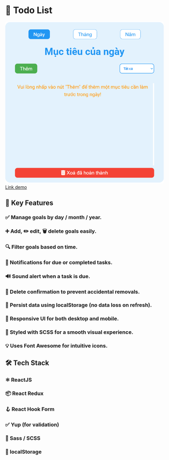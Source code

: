 # 🎯 Todo List
![alt text](image.png)
<a href='https://todo-list-by-nguyen-cuong.vercel.app/'>Link demo</a>
## 🚀 Key Features
### ✅ Manage goals by day / month / year.

### ➕ Add, ✏️ edit, 🗑️ delete goals easily.

### 🔍 Filter goals based on time.

### 🔔 Notifications for due or completed tasks.

### 🔊 Sound alert when a task is due.

### 🧠 Delete confirmation to prevent accidental removals.

### 💾 Persist data using localStorage (no data loss on refresh).

### 📱 Responsive UI for both desktop and mobile.

### 🎨 Styled with SCSS for a smooth visual experience.

### 💡 Uses Font Awesome for intuitive icons.

## 🛠️ Tech Stack
### ⚛️ ReactJS

### 📦 React Redux

### 🪝 React Hook Form

### ✅ Yup (for validation)

### 🎨 Sass / SCSS

### 💾 localStorage
